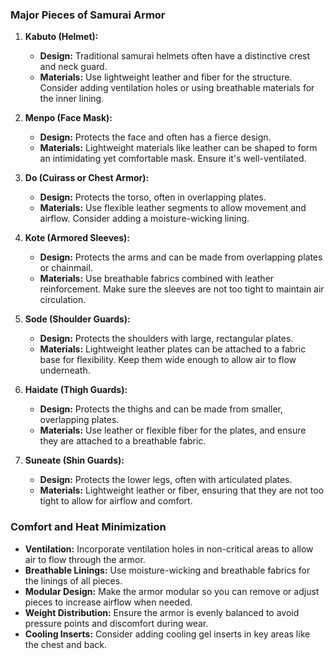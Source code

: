 

### Major Pieces of Samurai Armor

1. **Kabuto (Helmet):**
   - **Design:** Traditional samurai helmets often have a distinctive crest and neck guard.
   - **Materials:** Use lightweight leather and fiber for the structure. Consider adding ventilation holes or using breathable materials for the inner lining.

2. **Menpo (Face Mask):**
   - **Design:** Protects the face and often has a fierce design.
   - **Materials:** Lightweight materials like leather can be shaped to form an intimidating yet comfortable mask. Ensure it's well-ventilated.

3. **Do (Cuirass or Chest Armor):**
   - **Design:** Protects the torso, often in overlapping plates.
   - **Materials:** Use flexible leather segments to allow movement and airflow. Consider adding a moisture-wicking lining.

4. **Kote (Armored Sleeves):**
   - **Design:** Protects the arms and can be made from overlapping plates or chainmail.
   - **Materials:** Use breathable fabrics combined with leather reinforcement. Make sure the sleeves are not too tight to maintain air circulation.

5. **Sode (Shoulder Guards):**
   - **Design:** Protects the shoulders with large, rectangular plates.
   - **Materials:** Lightweight leather plates can be attached to a fabric base for flexibility. Keep them wide enough to allow air to flow underneath.

6. **Haidate (Thigh Guards):**
   - **Design:** Protects the thighs and can be made from smaller, overlapping plates.
   - **Materials:** Use leather or flexible fiber for the plates, and ensure they are attached to a breathable fabric.

7. **Suneate (Shin Guards):**
   - **Design:** Protects the lower legs, often with articulated plates.
   - **Materials:** Lightweight leather or fiber, ensuring that they are not too tight to allow for airflow and comfort.

### Comfort and Heat Minimization

- **Ventilation:** Incorporate ventilation holes in non-critical areas to allow air to flow through the armor.
- **Breathable Linings:** Use moisture-wicking and breathable fabrics for the linings of all pieces.
- **Modular Design:** Make the armor modular so you can remove or adjust pieces to increase airflow when needed.
- **Weight Distribution:** Ensure the armor is evenly balanced to avoid pressure points and discomfort during wear.
- **Cooling Inserts:** Consider adding cooling gel inserts in key areas like the chest and back.
